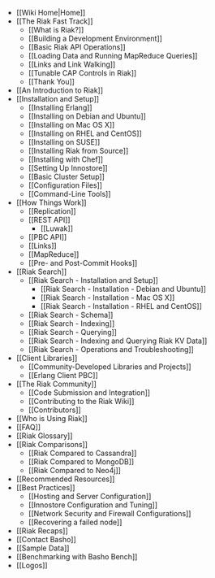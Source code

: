 * [[Wiki Home|Home]]
* [[The Riak Fast Track]]
  * [[What is Riak?]]
  * [[Building a Development Environment]]
  * [[Basic Riak API Operations]]
  * [[Loading Data and Running MapReduce Queries]]
  * [[Links and Link Walking]]
  * [[Tunable CAP Controls in Riak]]
  * [[Thank You]]
* [[An Introduction to Riak]]
* [[Installation and Setup]]
  * [[Installing Erlang]]
  * [[Installing on Debian and Ubuntu]]
  * [[Installing on Mac OS X]]
  * [[Installing on RHEL and CentOS]]
  * [[Installing on SUSE]]
  * [[Installing Riak from Source]]
  * [[Installing with Chef]]
  * [[Setting Up Innostore]]
  * [[Basic Cluster Setup]]
  * [[Configuration Files]]
  * [[Command-Line Tools]]
* [[How Things Work]]
  * [[Replication]]
  * [[REST API]]
    * [[Luwak]]
  * [[PBC API]]
  * [[Links]]
  * [[MapReduce]]
  * [[Pre- and Post-Commit Hooks]]
* [[Riak Search]]
  * [[Riak Search - Installation and Setup]]
    * [[Riak Search - Installation - Debian and Ubuntu]]
    * [[Riak Search - Installation - Mac OS X]]
    * [[Riak Search - Installation - RHEL and CentOS]]
  * [[Riak Search - Schema]]
  * [[Riak Search - Indexing]]
  * [[Riak Search - Querying]]
  * [[Riak Search - Indexing and Querying Riak KV Data]]
  * [[Riak Search - Operations and Troubleshooting]]
* [[Client Libraries]]
  * [[Community-Developed Libraries and Projects]]
  * [[Erlang Client PBC]]
* [[The Riak Community]]
  * [[Code Submission and Integration]]
  * [[Contributing to the Riak Wiki]]
  * [[Contributors]]
* [[Who is Using Riak]]
* [[FAQ]]
* [[Riak Glossary]]
* [[Riak Comparisons]]
  * [[Riak Compared to Cassandra]]
  * [[Riak Compared to MongoDB]]
  * [[Riak Compared to Neo4j]]
* [[Recommended Resources]]
* [[Best Practices]]
  * [[Hosting and Server Configuration]]
  * [[Innostore Configuration and Tuning]]
  * [[Network Security and Firewall Configurations]]
  * [[Recovering a failed node]]
* [[Riak Recaps]]
* [[Contact Basho]]
* [[Sample Data]]
* [[Benchmarking with Basho Bench]]
* [[Logos]]
